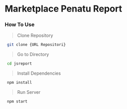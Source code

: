 # Marketplace Penatu Report

### How To Use

> Clone Repository

```bash
 git clone {URL Repositori}
```

> Go to Directory

```bash
 cd jsreport
```

> Install Dependencies

```bash
 npm install
```

> Run Server

```bash
 npm start
```